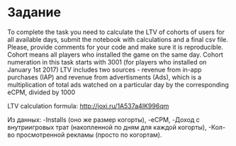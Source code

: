 # Задание

To complete the task you need to calculate the LTV of cohorts of users for all available days, submit the notebook with calculations and a final csv file. Please, provide comments for your code and make sure it is reproducible.
Cohort means all players who installed the game on the same day. Cohort numeration in this task starts with 3001 (for players who installed on January 1st 2017)
LTV includes two sources - revenue from in-app purchases (IAP) and revenue from advertisments (Ads), which is a multiplication of total ads watched on a particular day by the corresponding eCPM, divided by 1000

LTV calculation formula:
http://joxi.ru/1A537a4IK996qm

Из данных: 
-Installs (оно же размер когорты),
-eCPM,
-Доход с внутриигровых трат (накопленной по дням для каждой когорты),
-Кол-во просмотренной рекламы (просто по когортам).
